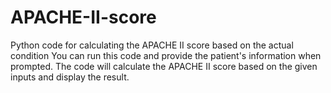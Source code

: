 # APACHE-II-score
Python code for calculating the APACHE II score based on the actual condition
You can run this code and provide the patient's information when prompted. The code will calculate the APACHE II score based on the given inputs and display the result.
